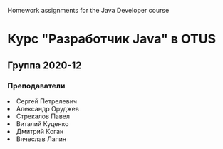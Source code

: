 
Homework assignments for the Java Developer course



Курс "Разработчик Java" в OTUS
==============================
Группа 2020-12
------------------------------
### Преподаватели

<li> Сергей Петрелевич

<li> Александр Оруджев

<li> Стрекалов Павел

<li> Виталий Куценко

<li> Дмитрий Коган

<li> Вячеслав Лапин





